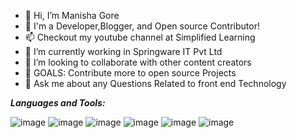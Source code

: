 - 👋 Hi, I’m Manisha Gore
- 👀 I'm a Developer,Blogger, and Open source Contributor!
- 📫 Checkout my youtube channel at Simplified Learning
- 🌱 I’m currently working in Springware IT Pvt Ltd
- 💞️ I’m looking to collaborate with other content creators
- 🤔 GOALS: Contribute more to open source Projects
- 💬 Ask me about any Questions Related to front end Technology

***Languages and Tools:***

![image](https://github.com/ManshaGore/ManshaGore/assets/174017153/d6fcadb5-bfb1-40cb-be71-af9afa053599)
![image](https://github.com/ManshaGore/ManshaGore/assets/174017153/ea62846f-ba2c-4efc-b649-0df717a547bf)
![image](https://github.com/ManshaGore/ManshaGore/assets/174017153/a739bdd0-0a98-43a4-a313-4bc8522ccf62)
![image](https://github.com/ManshaGore/ManshaGore/assets/174017153/3bd61b38-3b36-486f-925d-3a5cca48fbdc)
![image](https://github.com/ManshaGore/ManshaGore/assets/174017153/3a1915fd-dec1-49a4-a46d-347581d3758b)
![image](https://github.com/ManshaGore/ManshaGore/assets/174017153/74ba1285-4b34-4e71-a216-4259f27930a8)






<!---
ManshaGore/ManshaGore is a ✨ special ✨ repository because its `README.md` (this file) appears on your GitHub profile.
You can click the Preview link to take a look at your changes.
--->
